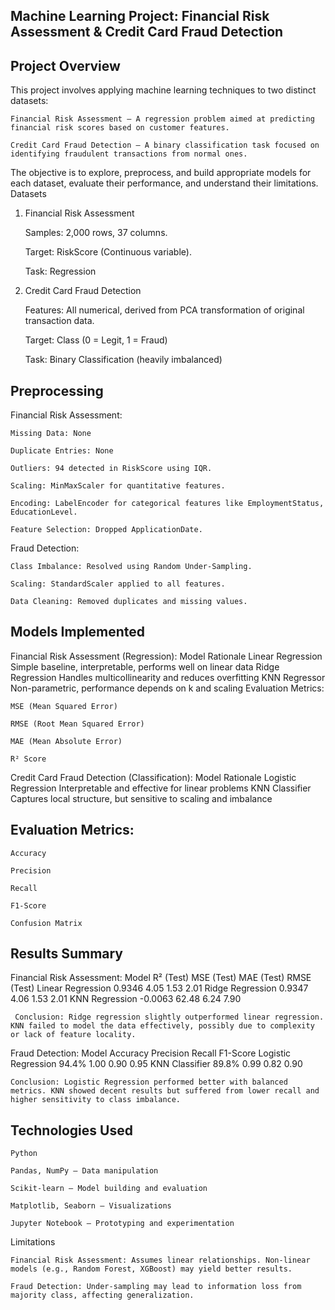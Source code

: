 ## Machine Learning Project: Financial Risk Assessment & Credit Card Fraud Detection
 ## Project Overview

This project involves applying machine learning techniques to two distinct datasets:

    Financial Risk Assessment – A regression problem aimed at predicting financial risk scores based on customer features.

    Credit Card Fraud Detection – A binary classification task focused on identifying fraudulent transactions from normal ones.

The objective is to explore, preprocess, and build appropriate models for each dataset, evaluate their performance, and understand their limitations.
Datasets
1. Financial Risk Assessment

    Samples: 2,000 rows, 37 columns.

    Target: RiskScore (Continuous variable).

    Task: Regression

2. Credit Card Fraud Detection

    Features: All numerical, derived from PCA transformation of original transaction data.

    Target: Class (0 = Legit, 1 = Fraud)

    Task: Binary Classification (heavily imbalanced)

## Preprocessing
Financial Risk Assessment:

    Missing Data: None

    Duplicate Entries: None

    Outliers: 94 detected in RiskScore using IQR.

    Scaling: MinMaxScaler for quantitative features.

    Encoding: LabelEncoder for categorical features like EmploymentStatus, EducationLevel.

    Feature Selection: Dropped ApplicationDate.

Fraud Detection:

    Class Imbalance: Resolved using Random Under-Sampling.

    Scaling: StandardScaler applied to all features.

    Data Cleaning: Removed duplicates and missing values.

## Models Implemented
 Financial Risk Assessment (Regression):
Model	Rationale
Linear Regression	Simple baseline, interpretable, performs well on linear data
Ridge Regression	Handles multicollinearity and reduces overfitting
KNN Regressor	Non-parametric, performance depends on k and scaling
Evaluation Metrics:

    MSE (Mean Squared Error)

    RMSE (Root Mean Squared Error)

    MAE (Mean Absolute Error)

    R² Score

Credit Card Fraud Detection (Classification):
Model	Rationale
Logistic Regression	Interpretable and effective for linear problems
KNN Classifier	Captures local structure, but sensitive to scaling and imbalance
## Evaluation Metrics:

    Accuracy

    Precision

    Recall

    F1-Score

    Confusion Matrix

##  Results Summary
 Financial Risk Assessment:
Model	R² (Test)	MSE (Test)	MAE (Test)	RMSE (Test)
Linear Regression	0.9346	4.05	1.53	2.01
Ridge Regression	0.9347	4.06	1.53	2.01
KNN Regression	-0.0063	62.48	6.24	7.90

     Conclusion: Ridge regression slightly outperformed linear regression. KNN failed to model the data effectively, possibly due to complexity or lack of feature locality.

 Fraud Detection:
Model	Accuracy	Precision	Recall	F1-Score
Logistic Regression	94.4%	1.00	0.90	0.95
KNN Classifier	89.8%	0.99	0.82	0.90

    Conclusion: Logistic Regression performed better with balanced metrics. KNN showed decent results but suffered from lower recall and higher sensitivity to class imbalance.

## Technologies Used

    Python

    Pandas, NumPy – Data manipulation

    Scikit-learn – Model building and evaluation

    Matplotlib, Seaborn – Visualizations

    Jupyter Notebook – Prototyping and experimentation

Limitations

    Financial Risk Assessment: Assumes linear relationships. Non-linear models (e.g., Random Forest, XGBoost) may yield better results.

    Fraud Detection: Under-sampling may lead to information loss from majority class, affecting generalization.
